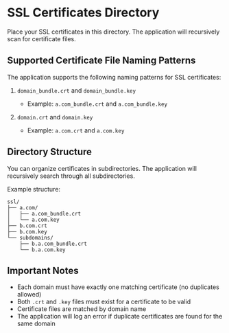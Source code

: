 # SSL Certificates Directory

Place your SSL certificates in this directory. The application will recursively scan for certificate files.

## Supported Certificate File Naming Patterns

The application supports the following naming patterns for SSL certificates:

1. `domain_bundle.crt` and `domain_bundle.key`

   - Example: `a.com_bundle.crt` and `a.com_bundle.key`

2. `domain.crt` and `domain.key`
   - Example: `a.com.crt` and `a.com.key`

## Directory Structure

You can organize certificates in subdirectories. The application will recursively search through all subdirectories.

Example structure:

```tree
ssl/
├── a.com/
│   ├── a.com_bundle.crt
│   └── a.com.key
├── b.com.crt
├── b.com.key
└── subdomains/
    ├── b.a.com_bundle.crt
    └── b.a.com.key
```

## Important Notes

- Each domain must have exactly one matching certificate (no duplicates allowed)
- Both `.crt` and `.key` files must exist for a certificate to be valid
- Certificate files are matched by domain name
- The application will log an error if duplicate certificates are found for the same domain
